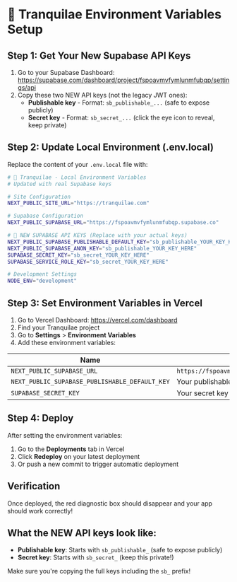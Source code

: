 # 🌿 Tranquilae Environment Variables Setup

## Step 1: Get Your New Supabase API Keys

1. Go to your Supabase Dashboard: https://supabase.com/dashboard/project/fspoavmvfymlunmfubqp/settings/api
2. Copy these two NEW API keys (not the legacy JWT ones):
   - **Publishable key** - Format: `sb_publishable_...` (safe to expose publicly)
   - **Secret key** - Format: `sb_secret_...` (click the eye icon to reveal, keep private)

## Step 2: Update Local Environment (.env.local)

Replace the content of your `.env.local` file with:

```bash
# 🌿 Tranquilae - Local Environment Variables
# Updated with real Supabase keys

# Site Configuration
NEXT_PUBLIC_SITE_URL="https://tranquilae.com"

# Supabase Configuration  
NEXT_PUBLIC_SUPABASE_URL="https://fspoavmvfymlunmfubqp.supabase.co"

# 🔑 NEW SUPABASE API KEYS (Replace with your actual keys)
NEXT_PUBLIC_SUPABASE_PUBLISHABLE_DEFAULT_KEY="sb_publishable_YOUR_KEY_HERE"
NEXT_PUBLIC_SUPABASE_ANON_KEY="sb_publishable_YOUR_KEY_HERE"
SUPABASE_SECRET_KEY="sb_secret_YOUR_KEY_HERE"
SUPABASE_SERVICE_ROLE_KEY="sb_secret_YOUR_KEY_HERE"

# Development Settings
NODE_ENV="development"
```

## Step 3: Set Environment Variables in Vercel

1. Go to Vercel Dashboard: https://vercel.com/dashboard
2. Find your Tranquilae project
3. Go to **Settings** > **Environment Variables**
4. Add these environment variables:

| Name | Value |
|------|-------|
| `NEXT_PUBLIC_SUPABASE_URL` | `https://fspoavmvfymlunmfubqp.supabase.co` |
| `NEXT_PUBLIC_SUPABASE_PUBLISHABLE_DEFAULT_KEY` | Your publishable key (sb_publishable_...) |
| `SUPABASE_SECRET_KEY` | Your secret key (sb_secret_...) |

## Step 4: Deploy

After setting the environment variables:
1. Go to the **Deployments** tab in Vercel
2. Click **Redeploy** on your latest deployment
3. Or push a new commit to trigger automatic deployment

## Verification

Once deployed, the red diagnostic box should disappear and your app should work correctly!

## What the NEW API keys look like:

- **Publishable key**: Starts with `sb_publishable_` (safe to expose publicly)
- **Secret key**: Starts with `sb_secret_` (keep this private!)

Make sure you're copying the full keys including the `sb_` prefix!
